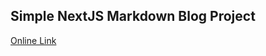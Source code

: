 
## Simple NextJS Markdown Blog Project 

[Online Link](https://nextjs-markdown-blog-eight.vercel.app/)
